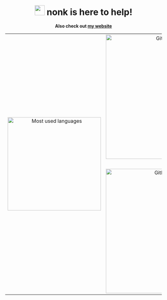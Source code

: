 <div align="center">
    <h1>
        <img width="32" height="32" src="assets/mars.avif">
        <span>nonk is here to help!</span>
    </h1>
</div>

**<p align="center">Also check out [my website](https://nonk.dev)</p>**

<table align="center" cellspacing="0" cellpadding="0" style="border-collapse: collapse; border: none;">
    <tr>
        <td align="center" rowspan="3">
            <a href="https://github.com/anuraghazra/github-readme-stats">
                <img alt="Most used languages" width="300" src="https://github-readme-stats.vercel.app/api/top-langs/?username=nonk123&exclude_repo=PNEngine,ProjectNightmare,catspeak-lang,gzdoom,kakoune-lsp&show-icons=true&theme=transparent&card_width=300&langs_count=12&layout=pie">
            </a>
        </td>
        <td align="center">
            <a href="https://github.com/anuraghazra/github-readme-stats">
                <img alt="GitHub stats" width="400" src="https://github-readme-stats.vercel.app/api/?username=nonk123&custom_title=My+GitHub+Stats&exclude_repo=PNEngine,ProjectNightmare,catspeak-lang,gzdoom,kakoune-lsp&theme=transparent&card_width=400">
            </a>
        </td>
    </tr>
    <tr>
        <td align="center">&nbsp;</td>
    </tr>
    <tr>
        <td align="center">
            <a href="https://git.io/streak-stats"><img alt="GitHub streak" width="400" src="https://github-readme-streak-stats-eight.vercel.app/?user=nonk123&theme=transparent&background=00000000&card_width=400"></a>
        </td>
    </tr>
</table>
